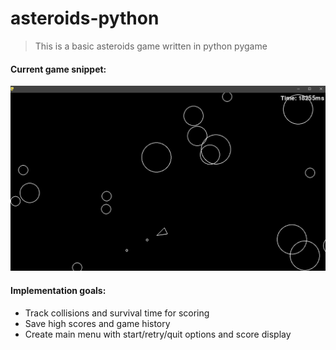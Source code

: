 # asteroids-python
> This is a basic asteroids game written in python pygame
#### Current game snippet:
![alt text](image.png)
#### Implementation goals:
- Track collisions and survival time for scoring
- Save high scores and game history
- Create main menu with start/retry/quit options and score display